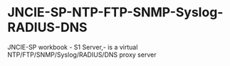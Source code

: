 # JNCIE-SP-NTP-FTP-SNMP-Syslog-RADIUS-DNS
JNCIE-SP workbook - S1 Server,- is a virtual NTP/FTP/SNMP/Syslog/RADIUS/DNS proxy server
